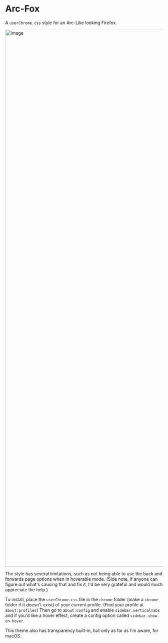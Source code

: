 # Arc-Fox
A `userChrome.css` style for an Arc-Like looking Firefox.

<img width="1710" alt="image" src="https://github.com/user-attachments/assets/b41acac8-5a43-47e6-903b-efdc3e53725e">

The style has several limitations, such as not being able to use the back and forwards page options when in hoverable mode.
(Side note, if anyone can figure out what's causing that and fix it, I'd be very grateful and would much appreciate the help.)

To install, place the `userChrome.css` file in the `chrome` folder (make a `chrome` folder if it doesn't exist) of your current profile. (Find your profile at `about:profiles`)
Then go to `about:config` and enable `sidebar.verticalTabs` and if you'd like a hover effect, create a config option called `sidebar.show-on-hover`.

This theme also has transparency built-in, but only as far as I'm aware, for macOS.

